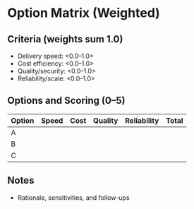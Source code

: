 # Option Matrix (Weighted)

## Criteria (weights sum 1.0)

- Delivery speed: <0.0–1.0>
- Cost efficiency: <0.0–1.0>
- Quality/security: <0.0–1.0>
- Reliability/scale: <0.0–1.0>

## Options and Scoring (0–5)

| Option | Speed | Cost | Quality | Reliability | Total |
|--------|------:|-----:|--------:|------------:|------:|
| A |  |  |  |  |  |
| B |  |  |  |  |  |
| C |  |  |  |  |  |

## Notes

- Rationale, sensitivities, and follow-ups
